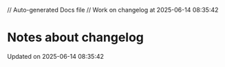 // Auto-generated Docs file
// Work on changelog at 2025-06-14 08:35:42
# Notes about changelog
Updated on 2025-06-14 08:35:42
